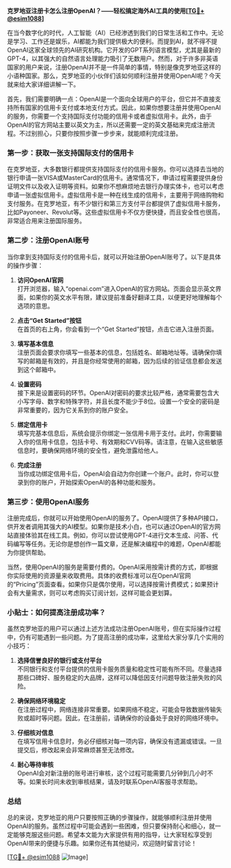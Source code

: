 **克罗地亚注册卡怎么注册OpenAI？——轻松搞定海外AI工具的使用[[TG💪+ @esim1088](https://t.me/s/esim1088)]**

在当今数字化的时代，人工智能（AI）已经渗透到我们的日常生活和工作中。无论是学习、工作还是娱乐，AI都能为我们提供极大的便利。而提到AI，就不得不提OpenAI这家全球领先的AI研究机构。它开发的GPT系列语言模型，尤其是最新的GPT-4，以其强大的自然语言处理能力吸引了无数用户。然而，对于许多非英语国家的用户来说，注册OpenAI并不是一件简单的事情，特别是像克罗地亚这样的小语种国家。那么，克罗地亚的小伙伴们该如何顺利注册并使用OpenAI呢？今天就来给大家详细讲解一下。

首先，我们需要明确一点：OpenAI是一个面向全球用户的平台，但它并不直接支持所有国家的信用卡支付或本地支付方式。因此，如果你想要注册并使用OpenAI的服务，你需要一个支持国际支付功能的信用卡或者虚拟信用卡。此外，由于OpenAI的官方网站主要以英文为主，所以还需要一定的英文基础来完成注册流程。不过别担心，只要你按照步骤一步步来，就能顺利完成注册。

### 第一步：获取一张支持国际支付的信用卡

在克罗地亚，大多数银行都提供支持国际支付的信用卡服务。你可以选择去当地的银行申请一张VISA或MasterCard的信用卡。通常情况下，申请过程需要提供身份证明文件以及收入证明等资料。如果你不想麻烦地去银行办理实体卡，也可以考虑申请一张虚拟信用卡。虚拟信用卡是一种在线生成的信用卡，主要用于网络购物和支付服务。在克罗地亚，有不少银行和第三方支付平台都提供了虚拟信用卡服务，比如Payoneer、Revolut等。这些虚拟信用卡不仅方便快捷，而且安全性也很高，非常适合用来注册国际服务。

### 第二步：注册OpenAI账号

当你拿到支持国际支付的信用卡后，就可以开始注册OpenAI账号了。以下是具体的操作步骤：

1. **访问OpenAI官网**  
   打开浏览器，输入“openai.com”进入OpenAI的官方网站。页面会显示英文界面，如果你的英文水平有限，建议提前准备好翻译工具，以便更好地理解每个选项的意思。

2. **点击“Get Started”按钮**  
   在首页的右上角，你会看到一个“Get Started”按钮，点击它进入注册页面。

3. **填写基本信息**  
   注册页面会要求你填写一些基本的信息，包括姓名、邮箱地址等。请确保你填写的邮箱是有效的，并且是你经常使用的邮箱，因为后续的验证信息都会发送到这个邮箱中。

4. **设置密码**  
   接下来是设置密码的环节。OpenAI对密码的要求比较严格，通常需要包含大小写字母、数字和特殊字符，并且长度不能少于8位。设置一个安全的密码是非常重要的，因为它关系到你的账户安全。

5. **绑定信用卡**  
   填写完基本信息后，系统会提示你绑定一张信用卡用于支付。此时，你需要输入你的信用卡信息，包括卡号、有效期和CVV码等。请注意，在输入这些敏感信息时，要确保网络环境的安全性，避免泄露给他人。

6. **完成注册**  
   当你成功绑定信用卡后，OpenAI会自动为你创建一个账户。此时，你可以登录到你的账户，开始探索OpenAI的各种功能和服务。

### 第三步：使用OpenAI服务

注册完成后，你就可以开始使用OpenAI的服务了。OpenAI提供了多种API接口，供开发者调用其强大的AI模型。如果你是技术小白，也可以通过OpenAI的官方网站直接体验其在线工具。例如，你可以尝试使用GPT-4进行文本生成、问答、代码编写等任务。无论你是想创作一篇文章，还是解决编程中的难题，OpenAI都能为你提供帮助。

当然，使用OpenAI的服务是需要付费的。OpenAI采用按需计费的方式，即根据你实际使用的资源量来收取费用。具体的收费标准可以在OpenAI官网的“Pricing”页面查看。如果你只是偶尔使用，可以选择按需计费模式；如果预计会有大量需求，则可以考虑购买订阅计划，这样可能会更划算。

### 小贴士：如何提高注册成功率？

虽然克罗地亚的用户可以通过上述方法成功注册OpenAI账号，但在实际操作过程中，仍有可能遇到一些问题。为了提高注册的成功率，这里给大家分享几个实用的小技巧：

1. **选择信誉良好的银行或支付平台**  
   不同银行和支付平台提供的信用卡服务质量和稳定性可能有所不同。尽量选择那些口碑好、服务稳定的大品牌，这样可以降低因支付问题导致注册失败的风险。

2. **确保网络环境稳定**  
   在注册过程中，网络连接非常重要。如果网络不稳定，可能会导致数据传输失败或超时等问题。因此，在注册前，请确保你的设备处于良好的网络环境中。

3. **仔细核对信息**  
   在填写信用卡信息时，务必仔细核对每一项内容，确保没有遗漏或错误。一旦提交后，修改起来会非常麻烦甚至无法修改。

4. **耐心等待审核**  
   OpenAI会对新注册的账号进行审核，这个过程可能需要几分钟到几小时不等。如果长时间未收到审核结果，请及时联系OpenAI客服寻求帮助。

### 总结

总的来说，克罗地亚的用户只要按照正确的步骤操作，就能够顺利注册并使用OpenAI的服务。虽然过程中可能会遇到一些困难，但只要保持耐心和细心，就一定能够克服这些问题。希望本文能为大家提供有用的指导，让大家轻松享受到OpenAI带来的便捷与乐趣。如果你还有其他疑问，欢迎随时留言讨论！

[[TG💪+ @esim1088](https://t.me/s/esim1088) ![Image](https://i.postimg.cc/4NQfJmqS/Snipaste-2025-05-13-00-14-12.png)]